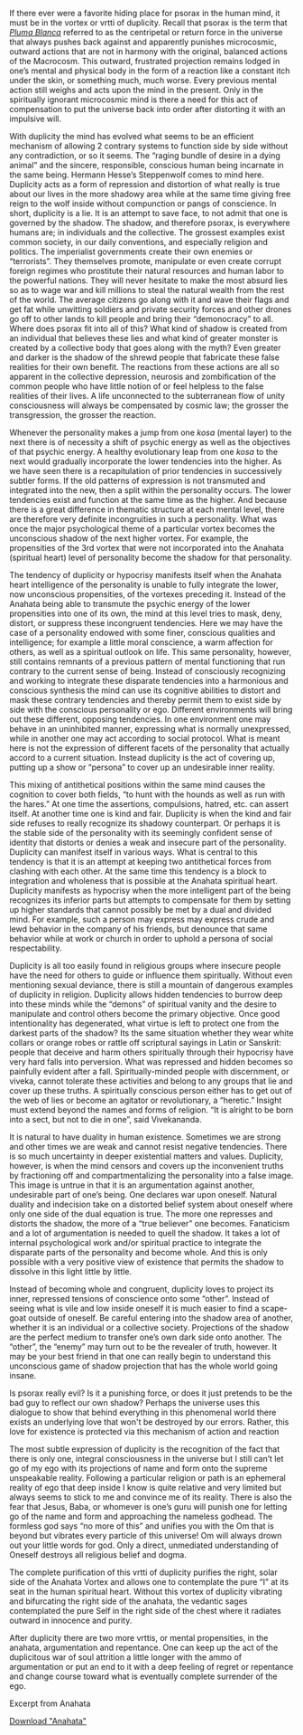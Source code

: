 If there ever were a favorite hiding place for psorax in the human mind, it must be in the vortex or vrtti of duplicity. Recall that psorax is the term that <a href="http://elmisterio.org/stories-of-pluma-blanca/"><em>Pluma Blanca</em></a> referred to as the centripetal or return force in the universe that always pushes back against and apparently punishes microcosmic, outward actions that are not in harmony with the original, balanced actions of the Macrocosm. This outward, frustrated projection
remains lodged in one’s mental and physical body in the form of a reaction like a constant itch under the skin, or something much, much worse. Every previous mental action still weighs and acts upon the mind in the present. Only in the spiritually ignorant microcosmic mind is there a need for this act of compensation to put the universe back into order after distorting it with an impulsive will.

With duplicity the mind has evolved what seems to be an efficient mechanism of allowing 2 contrary systems to function side by side without any contradiction, or so it seems. The “raging bundle of desire in a dying animal” and the sincere, responsible, conscious human being incarnate in
the same being. Hermann Hesse’s Steppenwolf comes to mind here. Duplicity acts as a form of repression and distortion of what really is true about our lives in the more shadowy area while at the same time giving free reign to the wolf inside without compunction or pangs of conscience. In
short, duplicity is a lie. It is an attempt to save face, to not admit that one is governed by the shadow.  The shadow, and therefore psorax, is everywhere humans are; in individuals and the collective. The grossest examples exist common society, in our daily conventions, and especially religion and politics. The imperialist governments create their own enemies or “terrorists”. They themselves promote, manipulate or even create corrupt foreign regimes who prostitute their natural resources and human labor to the powerful nations. They will never hesitate to make the most absurd lies so as to wage war and kill millions to steal the natural wealth from the rest of the world. The average citizens go along with it and wave their flags and get fat while unwitting soldiers and private security forces and other drones go off to other lands to kill people and bring their “demonocracy” to all. Where does psorax fit into all of this? What kind of shadow is created from an individual that believes these lies and what kind of greater monster is created by a collective body that goes along with the myth? Even greater and darker is the shadow of the shrewd people that fabricate these false realities for their own benefit. The reactions from these actions are all so apparent in the collective depression, neurosis and zombification of the common people who have little notion of or feel helpless to the false realities of their lives. A life unconnected to the subterranean flow of unity consciousness will always be compensated by cosmic law; the grosser the transgression, the grosser the reaction.

Whenever the personality makes a jump from one <em>kosa</em> (mental layer) to the next there
is of necessity a shift of psychic energy as well as the objectives of that psychic energy. A healthy evolutionary leap from one <em>kosa</em> to the next would gradually incorporate the lower tendencies into the higher. As we have seen there is a recapitulation of prior tendencies in successively subtler forms. If the old patterns of expression is not transmuted and integrated into the new, then a split within the personality occurs. The lower tendencies exist and function at the same time as the higher. And because there is a great difference in thematic structure at each mental level, there are therefore very definite incongruities in such a personality. What was once the major psychological theme of a particular vortex becomes the unconscious shadow of the next higher vortex. For example, the propensities of the 3rd vortex that were not incorporated into the Anahata (spiritual heart) level of personality become the shadow for that personality.

The tendency of duplicity or hypocrisy manifests itself when the Anahata heart intelligence of the personality is unable to fully integrate the lower, now unconscious propensities, of the vortexes preceding it. Instead of the Anahata being able to transmute the psychic energy of the lower
propensities into one of its own, the mind at this level tries to mask, deny, distort, or suppress these incongruent tendencies. Here we may have the case of a personality endowed with some finer, conscious qualities and intelligence; for example a little moral conscience, a warm affection for
others, as well as a spiritual outlook on life. This same personality, however, still contains remnants of a previous pattern of mental functioning that run contrary to the current sense of being. Instead of consciously recognizing and working to integrate these disparate tendencies into a
harmonious and conscious synthesis the mind can use its cognitive abilities to distort and mask these contrary tendencies and thereby permit them to exist side by side with the conscious personality or ego. Different environments will bring out these different, opposing tendencies.
In one environment one may behave in an uninhibited manner, expressing what is normally unexpressed, while in another one may act according to social protocol. What is meant here is not the expression of different facets of the personality that actually accord to a current situation. Instead duplicity is the act of covering up, putting up a show or “persona” to cover up an undesirable inner reality.

This mixing of antithetical positions within the same mind causes the cognition to cover both fields, “to hunt with the hounds as well as run with the hares.” At one time the assertions, compulsions, hatred, etc. can assert itself. At another time one is kind and fair. Duplicity is when the kind and fair side refuses to really recognize its shadowy counterpart. Or perhaps it is the stable side of the personality with its seemingly confident sense of identity that distorts or denies a weak and insecure part of the personality. Duplicity can manifest itself in various ways. What is central to this tendency is that it is an attempt at keeping two antithetical forces from clashing with each other. At the same time this tendency is a block to integration and wholeness that is possible at the Anahata spiritual heart. Duplicity manifests as hypocrisy when the more intelligent part of the being recognizes its inferior parts but attempts to compensate for them by
setting up higher standards that cannot possibly be met by a dual and divided mind. For example, such a person may express may express crude and lewd behavior in the company of his friends, but denounce that same behavior while at work or church in order to uphold a persona of social
respectability.

Duplicity is all too easily found in religious groups where insecure people have the need for others to guide or influence them spiritually. Without even mentioning sexual deviance, there is still a mountain of dangerous examples of duplicity in religion. Duplicity allows hidden tendencies to burrow deep into these minds while the “demons” of spiritual vanity and the desire to manipulate and control others become the primary objective. Once good intentionality has degenerated, what virtue is left to protect one from the darkest parts of the shadow? Its the same situation whether they wear white collars or orange robes or rattle off scriptural sayings in Latin or Sanskrit: people that deceive and harm others spiritually through their hypocrisy have very hard falls into perversion. What was repressed and hidden becomes so painfully evident after a fall. Spiritually-minded people with discernment, or viveka, cannot tolerate these activities and belong to
any groups that lie and cover up these truths. A spiritually conscious person either has to get out of the web of lies or become an agitator or revolutionary, a “heretic.” Insight must extend beyond the names and forms of religion. “It is alright to be born into a sect, but not to die in one”,
said Vivekananda.

It is natural to have duality in human existence. Sometimes we are strong and other times we are weak and cannot resist negative tendencies. There is so much uncertainty in deeper existential matters and values. Duplicity, however, is when the mind censors and covers up the inconvenient truths by fractioning off and compartmentalizing the personality into a false image. This image is untrue in that it is an argumentation against another, undesirable part of one’s being. One
declares war upon oneself. Natural duality and indecision take on a distorted belief system about oneself where only one side of the dual equation is true. The more one represses and distorts the shadow, the more of a “true believer” one becomes. Fanaticism and a lot of argumentation is
needed to quell the shadow. It takes a lot of internal psychological work and/or spiritual practice to integrate the disparate parts of the personality and become whole. And this is only possible with a very positive view of existence that permits the shadow to dissolve in this light little by little.

Instead of becoming whole and congruent, duplicity loves to project its inner, repressed tensions of conscience onto some “other”. Instead of seeing what is vile and low inside oneself it is much easier to find a scape-goat outside of oneself. Be careful entering into the shadow area of another,
whether it is an individual or a collective society. Projections of the shadow are the perfect medium to transfer one’s own dark side onto another. The “other”, the “enemy” may turn out to be the revealer of truth, however. It may be your best friend in that one can really begin to understand this unconscious game of shadow projection that has the whole world going
insane.

Is psorax really evil? Is it a punishing force, or does it just pretends to be the bad guy to reflect our own shadow? Perhaps the universe uses this dialogue to show that behind everything in this phenomenal world there exists an underlying love that won't be destroyed by our errors. Rather, this love for existence is protected via this mechanism of action and reaction

The most subtle expression of duplicity is the recognition of the fact that there is only one, integral consciousness in the universe but I still can’t let go of my ego with its projections of name and form onto the supreme unspeakable reality. Following a particular religion or path is an ephemeral reality of ego that deep inside I know is quite relative and very limited but always seems to stick to me and convince me of its reality. There is also the fear that Jesus, Baba, or whomever is one’s guru will punish one for letting go of the name and form and approaching the nameless godhead. The formless god says “no more of this” and unifies you with the Om that is beyond but vibrates every particle of this universe! Om will always drown out your little words for god. Only a direct, unmediated understanding of Oneself destroys all religious belief and dogma.

The complete purification of this vrtti of duplicity purifies the right, solar side of the Anahata Vortex and allows one to contemplate the pure “I” at its seat in the human spiritual heart. Without this vortex of duplicity vibrating and bifurcating the right side of the anahata, the vedantic sages
contemplated the pure Self in the right side of the chest where it radiates outward in innocence and purity.

After duplicity there are two more vrttis, or mental propensities, in the anahata, argumentation and repentance. One can keep up the act of the duplicitous war of soul attrition a little longer with the ammo of argumentation or put an end to it with a deep feeling of regret or repentance and change course toward what is eventually complete surrender of the ego.

Excerpt from Anahata

<a href="http://data.elmisterio.org/books/anahata.pdf">Download "Anahata"</a>


